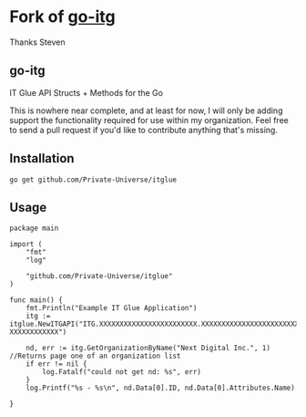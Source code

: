 # Fork of [go-itg](https://deadbeef.codes/steven/go-itg)
Thanks Steven
## go-itg
IT Glue API Structs + Methods for the Go

This is nowhere near complete, and at least for now, I will only be adding support the functionality required for use within my organization.  Feel free to send a pull request if you'd like to contribute anything that's missing. 

## Installation
```
go get github.com/Private-Universe/itglue
```

## Usage
```
package main

import (
	"fmt"
	"log"

	"github.com/Private-Universe/itglue"
)

func main() {
	fmt.Println("Example IT Glue Application")
	itg := itglue.NewITGAPI("ITG.XXXXXXXXXXXXXXXXXXXXXXXX.XXXXXXXXXXXXXXXXXXXXXXXXXXXX-XXXXXXXXXXXX")

	nd, err := itg.GetOrganizationByName("Next Digital Inc.", 1) //Returns page one of an organization list
	if err != nil {
		log.Fatalf("could not get nd: %s", err)
	}
	log.Printf("%s - %s\n", nd.Data[0].ID, nd.Data[0].Attributes.Name)

}

```
